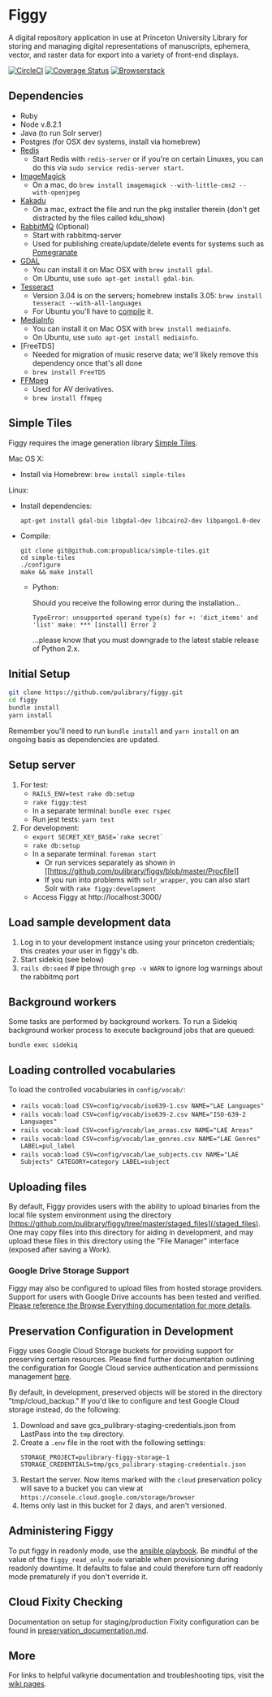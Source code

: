 # Figgy

A digital repository application in use at Princeton University Library for storing and managing digital representations of manuscripts, ephemera, vector, and raster data for export into a variety of front-end displays.

[![CircleCI](https://circleci.com/gh/pulibrary/figgy.svg?style=svg)](https://circleci.com/gh/pulibrary/figgy)
[![Coverage Status](https://coveralls.io/repos/pulibrary/figgy/badge.svg?branch=master&service=github)](https://coveralls.io/github/pulibrary/figgy?branch=master)
[![Browserstack](./browserstack-logo.svg)](https://www.browserstack.com/)

## Dependencies

* Ruby
* Node v.8.2.1
* Java (to run Solr server)
* Postgres (for OSX dev systems, install via homebrew)
* [Redis](http://redis.io/)
    * Start Redis with `redis-server` or if you're on certain Linuxes, you can do this via `sudo service redis-server start`.
* [ImageMagick](https://www.imagemagick.org)
    * On a mac, do `brew install imagemagick --with-little-cms2 --with-openjpeg`
* [Kakadu](http://kakadusoftware.com/)
    * On a mac, extract the file and run the pkg installer therein (don't get distracted by the files called kdu_show)
* [RabbitMQ](https://www.rabbitmq.com/) (Optional)
    * Start with rabbitmq-server
    * Used for publishing create/update/delete events for systems such as
      [Pomegranate](https://github.com/pulibrary/pomegranate)
* [GDAL](http://www.gdal.org/)
    * You can install it on Mac OSX with `brew install gdal`.
    * On Ubuntu, use `sudo apt-get install gdal-bin`.
* [Tesseract](https://github.com/tesseract-ocr/tesseract)
    * Version 3.04 is on the servers; homebrew installs 3.05: `brew install
      tesseract --with-all-languages`
    * For Ubuntu you'll have to [compile](https://github.com/tesseract-ocr/tesseract/wiki/Compiling) it.
* [MediaInfo](https://mediaarea.net/en/MediaInfo)
    * You can install it on Mac OSX with `brew install mediainfo`.
    * On Ubuntu, use `sudo apt-get install mediainfo`.
* [FreeTDS]
    * Needed for migration of music reserve data; we'll likely remove this dependency once that's all done
    * `brew install FreeTDS`
* [FFMpeg](http://www.ffmpeg.org/)
    * Used for AV derivatives.
    * `brew install ffmpeg`

## Simple Tiles

Figgy requires the image generation library [Simple Tiles](http://propublica.github.io/simple-tiles/).

Mac OS X:

* Install via Homebrew: ```brew install simple-tiles```

Linux:

* Install dependencies:

  ```
  apt-get install gdal-bin libgdal-dev libcairo2-dev libpango1.0-dev
  ```

* Compile:

  ```
  git clone git@github.com:propublica/simple-tiles.git
  cd simple-tiles
  ./configure
  make && make install
  ```
  * Python:

    Should you receive the following error during the installation...

    ```
    TypeError: unsupported operand type(s) for +: 'dict_items' and 'list' make: *** [install] Error 2
    ```

    ...please know that you must downgrade to the latest stable release of Python 2.x.

## Initial Setup

```sh
git clone https://github.com/pulibrary/figgy.git
cd figgy
bundle install
yarn install
```

Remember you'll need to run `bundle install` and `yarn install` on an ongoing basis as dependencies are updated.

## Setup server

1. For test:
   - `RAILS_ENV=test rake db:setup`
   - `rake figgy:test`
   - In a separate terminal: `bundle exec rspec`
   - Run jest tests: `yarn test`
2. For development:
   - ``export SECRET_KEY_BASE=`rake secret` ``
   - `rake db:setup`
   - In a separate terminal: `foreman start`
     - Or run services separately as shown in [[https://github.com/pulibrary/figgy/blob/master/Procfile]]
     - If you run into problems with `solr_wrapper`, you can also start Solr with `rake figgy:development`
   - Access Figgy at http://localhost:3000/

## Load sample development data

1. Log in to your development instance using your princeton credentials; this creates your user in figgy's db.
1. Start sidekiq (see below)
1. `rails db:seed` # pipe through `grep -v WARN` to ignore log warnings about the rabbitmq port

## Background workers

Some tasks are performed by background workers. To run a Sidekiq background worker process to execute
background jobs that are queued:

```
bundle exec sidekiq
```

## Loading controlled vocabularies

To load the controlled vocabularies in `config/vocab/`:
  - `rails vocab:load CSV=config/vocab/iso639-1.csv NAME="LAE Languages"`
  - `rails vocab:load CSV=config/vocab/iso639-2.csv NAME="ISO-639-2 Languages"`
  - `rails vocab:load CSV=config/vocab/lae_areas.csv NAME="LAE Areas"`
  - `rails vocab:load CSV=config/vocab/lae_genres.csv NAME="LAE Genres" LABEL=pul_label`
  - `rails vocab:load CSV=config/vocab/lae_subjects.csv NAME="LAE Subjects" CATEGORY=category LABEL=subject`

## Uploading files

By default, Figgy provides users with the ability to upload binaries from the local file system environment using the directory [https://github.com/pulibrary/figgy/tree/master/staged_files](/staged_files).  One may copy files into this directory for aiding in development, and may upload these files in this directory using the "File Manager" interface (exposed after saving a Work).

### Google Drive Storage Support

Figgy may also be configured to upload files from hosted storage providers.  Support for users with Google Drive accounts has been tested and verified.  [Please reference the Browse Everything documentation for more details](https://github.com/pulibrary/figgy/blob/master/BROWSE_EVERYTHING.md).

## Preservation Configuration in Development

Figgy uses Google Cloud Storage buckets for providing support for preserving certain resources.  Please find further documentation outlining the configuration for Google Cloud service authentication and permissions management [here](https://github.com/pulibrary/figgy/blob/master/GOOGLE_CLOUD_STORAGE.md).

By default, in development, preserved objects will be stored in the directory
"tmp/cloud_backup." If you'd like to configure and test Google Cloud storage
instead, do the following:

1. Download and save gcs_pulibrary-staging-credentials.json from LastPass into
   the `tmp` directory.
2. Create a `.env` file in the root with the following settings:
   ```
   STORAGE_PROJECT=pulibrary-figgy-storage-1
   STORAGE_CREDENTIALS=tmp/gcs_pulibrary-staging-credentials.json
   ```
3. Restart the server. Now items marked with the `cloud` preservation policy
   will save to a bucket you can view at `https://console.cloud.google.com/storage/browser`
4. Items only last in this bucket for 2 days, and aren't versioned.

## Administering Figgy
To put figgy in readonly mode, use the [ansible playbook](https://github.com/pulibrary/princeton_ansible/blob/master/playbooks/figgy_toggle_readonly.yml). Be mindful of the value of the `figgy_read_only_mode` variable when provisioning during readonly downtime. It defaults to false and could therefore turn off readonly mode prematurely if you don't override it.

## Cloud Fixity Checking

Documentation on setup for staging/production Fixity configuration can be found
in [preservation_documentation.md](/preservation_documentation.md).

## More
For links to helpful valkyrie documentation and troubleshooting tips, visit the [wiki pages](https://github.com/pulibrary/figgy/wiki).
